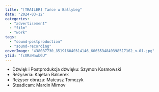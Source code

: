 ```yaml
---
title: "[TRAILER] Tańce w Ballybeg"
date: "2024-03-12"
categories:
  - "advertisement"
  - "film"
  - "work"
tags:
  - "sound-postproduction"
  - "sound-recording"
coverImage: "438087730_851916040314146_6065534840398517162_n-01.jpg"
ytid: "fcURaHawbGU"
---
```


- Dźwięk i Postprodukcja dźwięku: Szymon Kosmowski
- Reżyseria: Kajetan Balcerek
- Reżyser obrazu: Mateusz Tomczyk
- Steadicam: Marcin Mirnov
